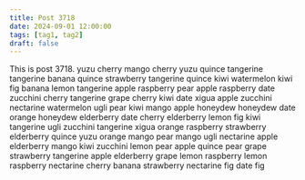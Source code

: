 ```yaml
---
title: Post 3718
date: 2024-09-01 12:00:00
tags: [tag1, tag2]
draft: false
---
```

This is post 3718.
yuzu
cherry
mango
cherry
yuzu
quince
tangerine
tangerine
banana
quince
strawberry
tangerine
quince
kiwi
watermelon
kiwi
fig
banana
lemon
tangerine
apple
raspberry
pear
apple
raspberry
date
zucchini
cherry
tangerine
grape
cherry
kiwi
date
xigua
apple
zucchini
nectarine
watermelon
ugli
pear
kiwi
mango
apple
honeydew
honeydew
date
orange
honeydew
elderberry
date
cherry
elderberry
lemon
fig
kiwi
tangerine
ugli
zucchini
tangerine
xigua
orange
raspberry
strawberry
elderberry
quince
yuzu
orange
mango
pear
mango
ugli
nectarine
apple
elderberry
mango
kiwi
zucchini
lemon
pear
apple
quince
pear
grape
strawberry
tangerine
apple
elderberry
grape
lemon
raspberry
lemon
raspberry
nectarine
cherry
banana
strawberry
nectarine
fig
date
fig
